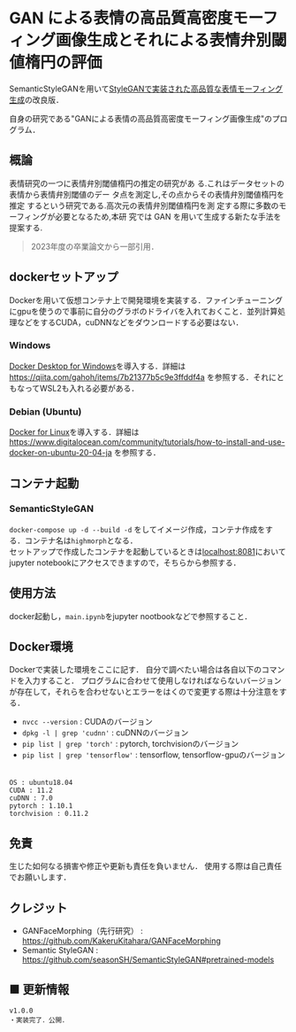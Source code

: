# GAN による表情の高品質高密度モーフィング画像生成とそれによる表情弁別閾値楕円の評価
SemanticStyleGANを用いて[StyleGANで実装された高品質な表情モーフィング生成](https://github.com/KakeruKitahara/GANFaceMorphing)の改良版．

自身の研究である"GANによる表情の高品質高密度モーフィング画像生成"のプログラム．
## 概論
表情研究の一つに表情弁別閾値楕円の推定の研究があ
る.これはデータセットの表情から表情弁別閾値のデー
タ点を測定し,その点からその表情弁別閾値楕円を推定
するという研究である.高次元の表情弁別閾値楕円を測
定する際に多数のモーフィングが必要となるため,本研
究では GAN を用いて生成する新たな手法を提案する.
> 2023年度の卒業論文から一部引用．
## dockerセットアップ
Dockerを用いて仮想コンテナ上で開発環境を実装する．ファインチューニングにgpuを使うので事前に自分のグラボのドライバを入れておくこと．並列計算処理などをするCUDA，cuDNNなどをダウンロードする必要はない．

### Windows
[Docker Desktop for Windows](https://docs.docker.jp/desktop/install/windows-install.html)を導入する．詳細は https://qiita.com/gahoh/items/7b21377b5c9e3ffddf4a を参照する．それにともなってWSL2も入れる必要がある．

### Debian (Ubuntu)
[Docker for Linux](https://docs.docker.jp/linux/index.html)を導入する．詳細は https://www.digitalocean.com/community/tutorials/how-to-install-and-use-docker-on-ubuntu-20-04-ja を参照する．

## コンテナ起動
### SemanticStyleGAN
`docker-compose up -d --build -d` をしてイメージ作成，コンテナ作成をする．コンテナ名は`highmorph`となる． \
セットアップで作成したコンテナを起動しているときは[localhost:8081](http://localhost:8080)においてjupyter notebookにアクセスできますので，そちらから参照する．


## 使用方法
  docker起動し，`main.ipynb`をjupyter nootbookなどで参照すること．

## Docker環境
Dockerで実装した環境をここに記す．
自分で調べたい場合は各自以下のコマンドを入力すること．
プログラムに合わせて使用しなければならないバージョンが存在して，それらを合わせないとエラーをはくので変更する際は十分注意をする．
- `nvcc --version` : CUDAのバージョン
- `dpkg -l | grep 'cudnn'` : cuDNNのバージョン
- `pip list | grep 'torch'` : pytorch, torchvisionのバージョン
- `pip list | grep 'tensorflow'` : tensorflow, tensorflow-gpuのバージョン
　
```
OS : ubuntu18.04
CUDA : 11.2
cuDNN : 7.0
pytorch : 1.10.1
torchvision : 0.11.2
```


## 免責
生じた如何なる損害や修正や更新も責任を負いません． 使用する際は自己責任でお願いします．

## クレジット
- GANFaceMorphing（先行研究） : https://github.com/KakeruKitahara/GANFaceMorphing
- Semantic StyleGAN : https://github.com/seasonSH/SemanticStyleGAN#pretrained-models

## ■ 更新情報

```
v1.0.0
・実装完了．公開．
```